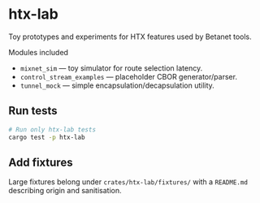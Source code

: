 # htx-lab

Toy prototypes and experiments for HTX features used by Betanet tools.

Modules included
- `mixnet_sim` — toy simulator for route selection latency.
- `control_stream_examples` — placeholder CBOR generator/parser.
- `tunnel_mock` — simple encapsulation/decapsulation utility.

Run tests
---------

```bash
# Run only htx-lab tests
cargo test -p htx-lab
```

Add fixtures
------------
Large fixtures belong under `crates/htx-lab/fixtures/` with a `README.md` describing origin and sanitisation.
